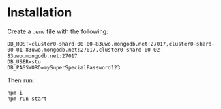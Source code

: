 # Installation
Create a `.env` file with the following:

```
DB_HOST=cluster0-shard-00-00-83uwo.mongodb.net:27017,cluster0-shard-00-01-83uwo.mongodb.net:27017,cluster0-shard-00-02-83uwo.mongodb.net:27017
DB_USER=stu
DB_PASSWORD=mySuperSpecialPassword123
```

Then run:
```
npm i
npm run start
```